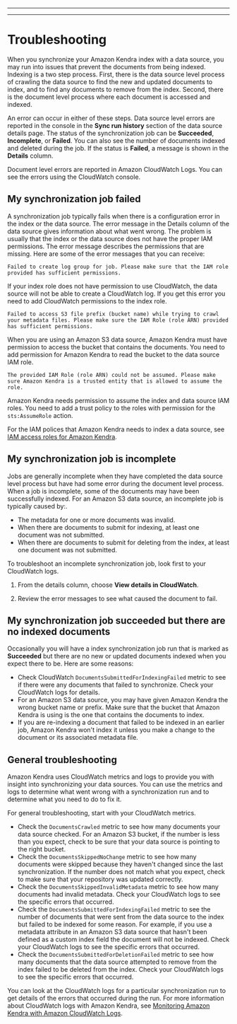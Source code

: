 --------

--------

# Troubleshooting<a name="troubleshooting"></a>

When you synchronize your Amazon Kendra index with a data source, you may run into issues that prevent the documents from being indexed\. Indexing is a two step process\. First, there is the data source level process of crawling the data source to find the new and updated documents to index, and to find any documents to remove from the index\. Second, there is the document level process where each document is accessed and indexed\. 

An error can occur in either of these steps\. Data source level errors are reported in the console in the **Sync run history** section of the data source details page\. The status of the synchronization job can be **Succeeded**, **Incomplete**, or **Failed**\. You can also see the number of documents indexed and deleted during the job\. If the status is **Failed**, a message is shown in the **Details** column\.

Document level errors are reported in Amazon CloudWatch Logs\. You can see the errors using the CloudWatch console\.

## My synchronization job failed<a name="failed"></a>

A synchronization job typically fails when there is a configuration error in the index or the data source\. The error message in the Details column of the data source gives information about what went wrong\. The problem is usually that the index or the data source does not have the proper IAM permissions\. The error message describes the permissions that are missing\. Here are some of the error messages that you can receive:

`Failed to create log group for job. Please make sure that the IAM role provided has sufficient permissions.`

If your index role does not have permission to use CloudWatch, the data source will not be able to create a CloudWatch log\. If you get this error you need to add CloudWatch permissions to the index role\.

`Failed to access S3 file prefix (bucket name) while trying to crawl your metadata files. Please make sure the IAM Role (role ARN) provided has sufficient permissions. `

When you are using an Amazon S3 data source, Amazon Kendra must have permission to access the bucket that contains the documents\. You need to add permission for Amazon Kendra to read the bucket to the data source IAM role\.

`The provided IAM Role (role ARN) could not be assumed. Please make sure Amazon Kendra is a trusted entity that is allowed to assume the role.`

Amazon Kendra needs permission to assume the index and data source IAM roles\. You need to add a trust policy to the roles with permission for the `sts:AssumeRole` action\.

For the IAM polices that Amazon Kendra needs to index a data source, see [IAM access roles for Amazon Kendra](iam-roles.md)\.

## My synchronization job is incomplete<a name="incomplete"></a>

Jobs are generally incomplete when they have completed the data source level process but have had some error during the document level process\. When a job is incomplete, some of the documents may have been successfully indexed\. For an Amazon S3 data source, an incomplete job is typically caused by:\.
+ The metadata for one or more documents was invalid\.
+ When there are documents to submit for indexing, at least one document was not submitted\.
+ When there are documents to submit for deleting from the index, at least one document was not submitted\.

To troubleshoot an incomplete synchronization job, look first to your CloudWatch logs\. 

1. From the details column, choose **View details in CloudWatch**\. 

1. Review the error messages to see what caused the document to fail\.

## My synchronization job succeeded but there are no indexed documents<a name="succeeded"></a>

Occasionally you will have a index synchronization job run that is marked as **Succeeded** but there are no new or updated documents indexed when you expect there to be\. Here are some reasons:
+ Check CloudWatch `DocumentsSubmittedForIndexingFailed` metric to see if there were any documents that failed to synchronize\. Check your CloudWatch logs for details\.
+ For an Amazon S3 data source, you may have given Amazon Kendra the wrong bucket name or prefix\. Make sure that the bucket that Amazon Kendra is using is the one that contains the documents to index\.
+ If you are re\-indexing a document that failed to be indexed in an earlier job, Amazon Kendra won't index it unless you make a change to the document or its associated metadata file\.

## General troubleshooting<a name="general"></a>

Amazon Kendra uses CloudWatch metrics and logs to provide you with insight into synchronizing your data sources\. You can use the metrics and logs to determine what went wrong with a synchronization run and to determine what you need to do to fix it\. 

For general troubleshooting, start with your CloudWatch metrics\. 
+ Check the `DocumentsCrawled` metric to see how many documents your data source checked\. For an Amazon S3 bucket, if the number is less than you expect, check to be sure that your data source is pointing to the right bucket\.
+ Check the `DocumentsSkippedNoChange` metric to see how many documents were skipped because they haven't changed since the last synchronization\. If the number does not match what you expect, check to make sure that your repository was updated correctly\. 
+ Check the `DocumentsSkippedInvalidMetadata` metric to see how many documents had invalid metadata\. Check your CloudWatch logs to see the specific errors that occurred\.
+ Check the `DocumentsSubmittedForIndexingFailed` metric to see the number of documents that were sent from the data source to the index but failed to be indexed for some reason\. For example, if you use a metadata attribute in an Amazon S3 data source that hasn't been defined as a custom index field the document will not be indexed\. Check your CloudWatch logs to see the specific errors that occurred\.
+ Check the `DocumentsSubmittedForDeletionFailed` metric to see how many documents that the data source attempted to remove from the index failed to be deleted from the index\. Check your CloudWatch logs to see the specific errors that occurred\.

You can look at the CloudWatch logs for a particular synchronization run to get details of the errors that occurred during the run\. For more information about CloudWatch logs with Amazon Kendra, see [Monitoring Amazon Kendra with Amazon CloudWatch Logs](cloudwatch-logs.md)\.